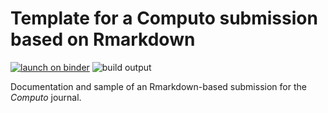 # Template for a Computo submission based on Rmarkdown

[![launch on binder](https://github.com/computorg/template-computo-Rmarkdown/workflows/binder/badge.svg)](https://mybinder.org/v2/gh/computorg/template-computo-Rmarkdown/master?urlpath=rstudio)
![build output](https://github.com/computorg/template-computo-Rmarkdown/workflows/computorbuild/badge.svg)

Documentation and sample of an Rmarkdown-based submission for the _Computo_ journal. 


